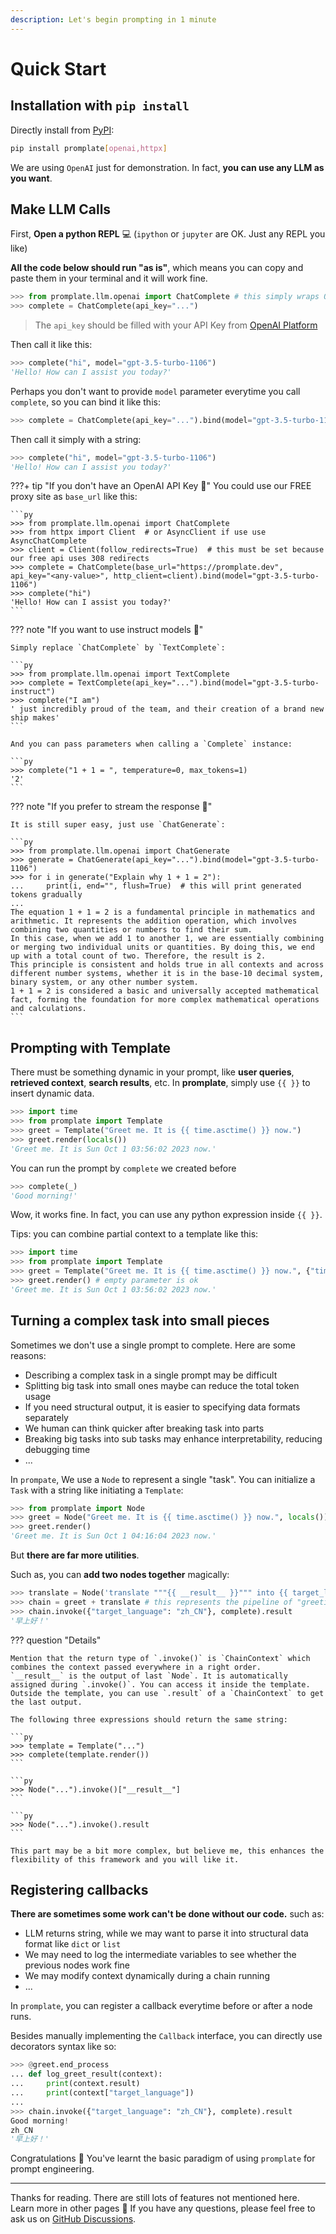 ```yaml
---
description: Let's begin prompting in 1 minute
---
```


# Quick Start

## Installation with `pip install`

Directly install from [PyPI](https://pypi.org/project/promplate/):

```sh
pip install promplate[openai,httpx]
```

We are using `OpenAI` just for demonstration. In fact, **you can use any LLM as you want**.

## Make LLM Calls

First, **Open a python REPL** 💻 (`ipython` or `jupyter` are OK. Just any REPL you like)

**All the code below should run "as is"**, which means you can copy and paste them in your terminal and it will work fine.

```py
>>> from promplate.llm.openai import ChatComplete # this simply wraps OpenAI's SDK
>>> complete = ChatComplete(api_key="...")
```

> The `api_key` should be filled with your API Key from [OpenAI Platform](https://platform.openai.com/account/api-keys)

Then call it like this:

```py
>>> complete("hi", model="gpt-3.5-turbo-1106")
'Hello! How can I assist you today?'
```

Perhaps you don't want to provide `model` parameter everytime you call `complete`, so you can bind it like this:

```py
>>> complete = ChatComplete(api_key="...").bind(model="gpt-3.5-turbo-1106")
```

Then call it simply with a string:

```py
>>> complete("hi", model="gpt-3.5-turbo-1106")
'Hello! How can I assist you today?'
```

???+ tip "If you don't have an OpenAI API Key 🔑"
    You could use our FREE proxy site as `base_url` like this:

    ```py
    >>> from promplate.llm.openai import ChatComplete
    >>> from httpx import Client  # or AsyncClient if use use AsyncChatComplete
    >>> client = Client(follow_redirects=True)  # this must be set because our free api uses 308 redirects
    >>> complete = ChatComplete(base_url="https://promplate.dev", api_key="<any-value>", http_client=client).bind(model="gpt-3.5-turbo-1106")
    >>> complete("hi")
    'Hello! How can I assist you today?'
    ```

??? note "If you want to use instruct models 🤔"

    Simply replace `ChatComplete` by `TextComplete`:

    ```py
    >>> from promplate.llm.openai import TextComplete
    >>> complete = TextComplete(api_key="...").bind(model="gpt-3.5-turbo-instruct")
    >>> complete("I am")
    ' just incredibly proud of the team, and their creation of a brand new ship makes'
    ```

    And you can pass parameters when calling a `Complete` instance:

    ```py
    >>> complete("1 + 1 = ", temperature=0, max_tokens=1)
    '2'
    ```

??? note "If you prefer to stream the response 👀"

    It is still super easy, just use `ChatGenerate`:

    ```py
    >>> from promplate.llm.openai import ChatGenerate
    >>> generate = ChatGenerate(api_key="...").bind(model="gpt-3.5-turbo-1106")
    >>> for i in generate("Explain why 1 + 1 = 2"):
    ...     print(i, end="", flush=True)  # this will print generated tokens gradually
    ...
    The equation 1 + 1 = 2 is a fundamental principle in mathematics and arithmetic. It represents the addition operation, which involves combining two quantities or numbers to find their sum.
    In this case, when we add 1 to another 1, we are essentially combining or merging two individual units or quantities. By doing this, we end up with a total count of two. Therefore, the result is 2.
    This principle is consistent and holds true in all contexts and across different number systems, whether it is in the base-10 decimal system, binary system, or any other number system.
    1 + 1 = 2 is considered a basic and universally accepted mathematical fact, forming the foundation for more complex mathematical operations and calculations.
    ```

## Prompting with Template

There must be something dynamic in your prompt, like **user queries**, **retrieved context**, **search results**, etc.
In **promplate**, simply use `{{ }}` to insert dynamic data.

```py
>>> import time
>>> from promplate import Template
>>> greet = Template("Greet me. It is {{ time.asctime() }} now.")
>>> greet.render(locals())
'Greet me. It is Sun Oct 1 03:56:02 2023 now.'
```

You can run the prompt by `complete` we created before

```py
>>> complete(_)
'Good morning!'
```

Wow, it works fine. In fact, you can use any python expression inside `{{ }}`.

Tips: you can combine partial context to a template like this:

```py
>>> import time
>>> from promplate import Template
>>> greet = Template("Greet me. It is {{ time.asctime() }} now.", {"time": time}) # of course you can use locals() here too
>>> greet.render() # empty parameter is ok
'Greet me. It is Sun Oct 1 03:56:02 2023 now.'
```

## Turning a complex task into small pieces

Sometimes we don't use a single prompt to complete. Here are some reasons:

- Describing a complex task in a single prompt may be difficult
- Splitting big task into small ones maybe can reduce the total token usage
- If you need structural output, it is easier to specifying data formats separately
- We human can think quicker after breaking task into parts
- Breaking big tasks into sub tasks may enhance interpretability, reducing debugging time
- ...

In `prompate`, We use a `Node` to represent a single "task". You can initialize a `Task` with a string like initiating a `Template`:

```py
>>> from promplate import Node
>>> greet = Node("Greet me. It is {{ time.asctime() }} now.", locals())
>>> greet.render()
'Greet me. It is Sun Oct 1 04:16:04 2023 now.'
```

But **there are far more utilities**.

Such as, you can **add two nodes together** magically:

```py
>>> translate = Node('translate """{{ __result__ }}""" into {{ target_language }}')
>>> chain = greet + translate # this represents the pipeline of "greeting in another language"
>>> chain.invoke({"target_language": "zh_CN"}, complete).result
'早上好！'
```

??? question "Details"

    Mention that the return type of `.invoke()` is `ChainContext` which combines the context passed everywhere in a right order.
    `__result__` is the output of last `Node`. It is automatically assigned during `.invoke()`. You can access it inside the template.
    Outside the template, you can use `.result` of a `ChainContext` to get the last output.

    The following three expressions should return the same string:

    ```py
    >>> template = Template("...")
    >>> complete(template.render())
    ```

    ```py
    >>> Node("...").invoke()["__result__"]
    ```

    ```py
    >>> Node("...").invoke().result
    ```

    This part may be a bit more complex, but believe me, this enhances the flexibility of this framework and you will like it.

## Registering callbacks

**There are sometimes some work can't be done without our code.** such as:

- LLM returns string, while we may want to parse it into structural data format like `dict` or `list`
- We may need to log the intermediate variables to see whether the previous nodes work fine
- We may modify context dynamically during a chain running
- ...

In `promplate`, you can register a callback everytime before or after a node runs.

Besides manually implementing the `Callback` interface, you can directly use decorators syntax like so:

```py
>>> @greet.end_process
... def log_greet_result(context):
...     print(context.result)
...     print(context["target_language"])
...
>>> chain.invoke({"target_language": "zh_CN"}, complete).result
Good morning!
zh_CN
'早上好！'
```

Congratulations 🎉 You've learnt the basic paradigm of using `promplate` for prompt engineering.

---

Thanks for reading. There are still lots of features not mentioned here. Learn more in other pages 🤗
If you have any questions, please feel free to ask us on [GitHub Discussions](https://github.com/promplate/core/discussions/categories/q-a).
